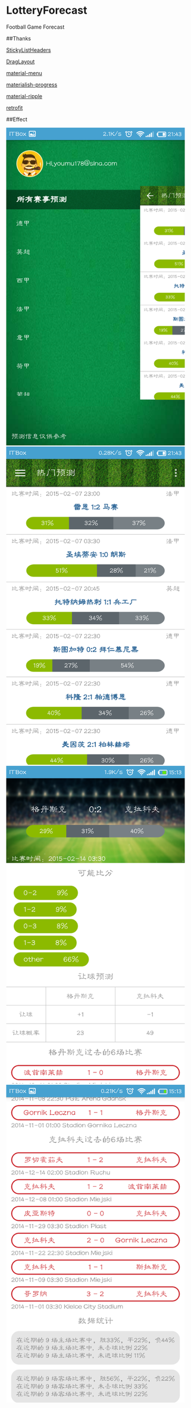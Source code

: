 # LotteryForecast
Football Game Forecast

##Thanks 

[StickyListHeaders](https://github.com/emilsjolander/StickyListHeaders) 

[DragLayout](https://github.com/BlueMor/DragLayout) 

[material-menu](https://github.com/balysv/material-menu) 

[materialish-progress](https://github.com/pnikosis/materialish-progress) 

[material-ripple](https://github.com/balysv/material-ripple) 

[retrofit](http://square.github.io/retrofit/) 

##Effect 

<img src="https://raw.githubusercontent.com/youmu178/Pic/master/football_forecast1.png" width=480 />

<img src="https://raw.githubusercontent.com/youmu178/Pic/master/football_forecast2.png" width=480 />

<img src="https://raw.githubusercontent.com/youmu178/Pic/master/football_forecast3.png" width=480 />

<img src="https://raw.githubusercontent.com/youmu178/Pic/master/football_forecast4.png" width=480 />

